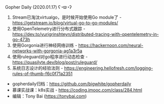 Gopher Daily (2020.01.17) ʕ◔ϖ◔ʔ

1. Stream已淘汰virtualgo，是时候开始使用Go module了 - https://getstream.io/blog/virtual-go-to-go-modules/
2. 使用OpenTelemetry进行分布式跟踪 - https://dev.to/yurigrinshteyn/distributed-tracing-with-opentelemetry-in-go-473h
3. 使用Gorgonia进行神经网络训练 - https://hackernoon.com/neural-networks-with-gorgonia-ag1a3r5a
4. 使用ruleguard对go程序进行动态检查 - https://quasilyte.dev/blog/post/ruleguard/
5. 系统日志设计的经验法则 - https://engineering.hellofresh.com/logging-rules-of-thumb-f6c0f71a2351

* gopherdaily归档：https://github.com/bigwhite/gopherdaily
* 慕课实战课：k8s实战 - https://coding.imooc.com/class/284.html
* 编辑：Tony Bai (https://tonybai.com)
